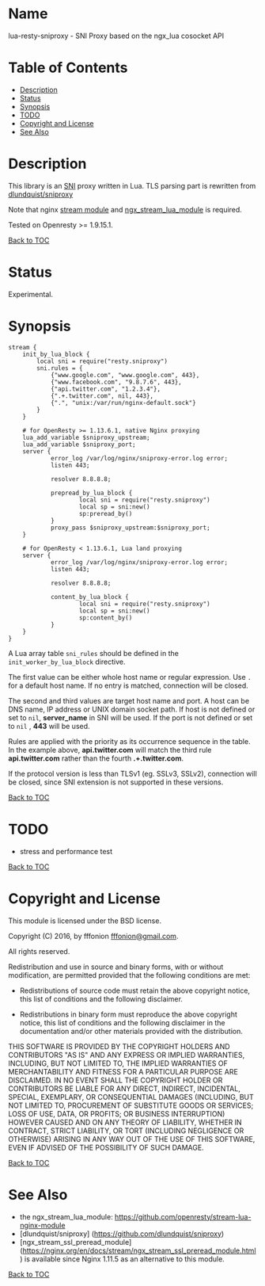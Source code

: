 Name
====

lua-resty-sniproxy - SNI Proxy based on the ngx_lua cosocket API

Table of Contents
=================

- [Description](#description)
- [Status](#status)
- [Synopsis](#synopsis)
- [TODO](#todo)
- [Copyright and License](#copyright-and-license)
- [See Also](#see-also)


Description
===========

This library is an [SNI](https://en.wikipedia.org/wiki/Server_Name_Indication) proxy written in Lua. TLS parsing part is rewritten from [dlundquist/sniproxy](https://github.com/dlundquist/sniproxy)

Note that nginx [stream module](https://nginx.org/en/docs/stream/ngx_stream_core_module.html) and [ngx_stream_lua_module](https://github.com/openresty/stream-lua-nginx-module) is required.

Tested on Openresty >= 1.9.15.1.

[Back to TOC](#table-of-contents)

Status
========

Experimental.

Synopsis
========


```
stream {
    init_by_lua_block {
        local sni = require("resty.sniproxy")
        sni.rules = { 
            {"www.google.com", "www.google.com", 443},
            {"www.facebook.com", "9.8.7.6", 443},
            {"api.twitter.com", "1.2.3.4"},
            {".+.twitter.com", nil, 443},
            {".", "unix:/var/run/nginx-default.sock"}
        }   
    }

    # for OpenResty >= 1.13.6.1, native Nginx proxying
    lua_add_variable $sniproxy_upstream;
    lua_add_variable $sniproxy_port;
    server {
            error_log /var/log/nginx/sniproxy-error.log error;
            listen 443;

            resolver 8.8.8.8;

            prepread_by_lua_block {
                    local sni = require("resty.sniproxy")
                    local sp = sni:new()
                    sp:preread_by()
            }
            proxy_pass $sniproxy_upstream:$sniproxy_port;
    }

    # for OpenResty < 1.13.6.1, Lua land proxying
    server {
            error_log /var/log/nginx/sniproxy-error.log error;
            listen 443;

            resolver 8.8.8.8;

            content_by_lua_block {
                    local sni = require("resty.sniproxy")
                    local sp = sni:new()
                    sp:content_by()
            }
    }
}
```

A Lua array table `sni_rules` should be defined in the `init_worker_by_lua_block` directive.

The first value can be either whole host name or regular expression. Use `.` for a default host name. If no entry is matched, connection will be closed.

The second and third values are target host name and port. A host can be DNS name, IP address or UNIX domain socket path. If host is not defined or set to `nil`, **server_name** in SNI will be used. If the port is not defined or set to `nil` , **443** will be used.

Rules are applied with the priority as its occurrence sequence in the table. In the example above, **api.twitter.com** will match the third rule **api.twitter.com** rather than the fourth **.+.twitter.com**.

If the protocol version is less than TLSv1 (eg. SSLv3, SSLv2), connection will be closed, since SNI extension is not supported in these versions.

[Back to TOC](#table-of-contents)


TODO
====

- stress and performance test

[Back to TOC](#table-of-contents)


Copyright and License
=====================

This module is licensed under the BSD license.

Copyright (C) 2016, by fffonion <fffonion@gmail.com>.

All rights reserved.

Redistribution and use in source and binary forms, with or without modification, are permitted provided that the following conditions are met:

* Redistributions of source code must retain the above copyright notice, this list of conditions and the following disclaimer.

* Redistributions in binary form must reproduce the above copyright notice, this list of conditions and the following disclaimer in the documentation and/or other materials provided with the distribution.

THIS SOFTWARE IS PROVIDED BY THE COPYRIGHT HOLDERS AND CONTRIBUTORS "AS IS" AND ANY EXPRESS OR IMPLIED WARRANTIES, INCLUDING, BUT NOT LIMITED TO, THE IMPLIED WARRANTIES OF MERCHANTABILITY AND FITNESS FOR A PARTICULAR PURPOSE ARE DISCLAIMED. IN NO EVENT SHALL THE COPYRIGHT HOLDER OR CONTRIBUTORS BE LIABLE FOR ANY DIRECT, INDIRECT, INCIDENTAL, SPECIAL, EXEMPLARY, OR CONSEQUENTIAL DAMAGES (INCLUDING, BUT NOT LIMITED TO, PROCUREMENT OF SUBSTITUTE GOODS OR SERVICES; LOSS OF USE, DATA, OR PROFITS; OR BUSINESS INTERRUPTION) HOWEVER CAUSED AND ON ANY THEORY OF LIABILITY, WHETHER IN CONTRACT, STRICT LIABILITY, OR TORT (INCLUDING NEGLIGENCE OR OTHERWISE) ARISING IN ANY WAY OUT OF THE USE OF THIS SOFTWARE, EVEN IF ADVISED OF THE POSSIBILITY OF SUCH DAMAGE.

[Back to TOC](#table-of-contents)

See Also
========
* the ngx_stream_lua_module: https://github.com/openresty/stream-lua-nginx-module
* [dlundquist/sniproxy] (https://github.com/dlundquist/sniproxy)
* [ngx_stream_ssl_preread_module] (https://nginx.org/en/docs/stream/ngx_stream_ssl_preread_module.html) is available since Nginx 1.11.5 as an alternative to this module.

[Back to TOC](#table-of-contents)
